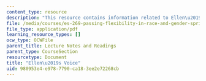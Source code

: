 ```yaml
---
content_type: resource
description: "This resource contains information related to Ellen\u2019s Voice."
file: /media/courses/es-269-passing-flexibility-in-race-and-gender-spring-2009/980953e4e9787790ca183ee2e72268cb_MITES_269S09_lec3_Class3.pdf
file_type: application/pdf
learning_resource_types: []
ocw_type: OCWFile
parent_title: Lecture Notes and Readings
parent_type: CourseSection
resourcetype: Document
title: "Ellen\u2019s Voice"
uid: 980953e4-e978-7790-ca18-3ee2e72268cb
---
```

